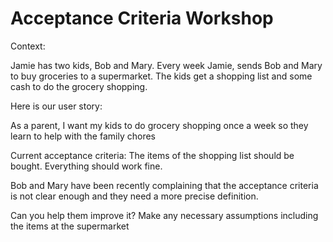 # Acceptance Criteria Workshop



Context:



Jamie has two kids, Bob and Mary. Every week Jamie, sends Bob and Mary to buy groceries to a supermarket.  The kids get a shopping list and some cash to do the grocery shopping.



Here is our user story:



As a parent, I want my kids to do grocery shopping once a week so they learn to help with the family chores



Current acceptance criteria: The items of the shopping list should be bought. Everything should work fine.



Bob and Mary have been recently complaining that the acceptance criteria is not clear enough and they need a more precise definition.



Can you help them improve it? Make any necessary assumptions including the items at the supermarket
